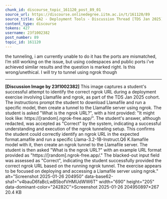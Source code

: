 ```yaml
---
chunk_id: discourse_topic_161120_post_89_01
source_url: https://discourse.onlinedegree.iitm.ac.in/t/161120/89
source_title: GA2 - Deployment Tools - Discussion Thread [TDS Jan 2025]
content_type: discourse
tokens: 427
username: 23f1002382
post_number: 89
topic_id: 161120
---
```


 the tunneling, i am currently unable to do it has the ports are mismatched, I’m still working on the issue, but using codespaces and public ports i’ve achieved similar results and the question is marked right. Is this wrong/unethical. I will try to tunnel using ngrok though

---

**[Discussion Image by 23f1002382]** This image captures a student's successful attempt to identify the correct ngrok URL during a deployment exercise involving Llamafile and ngrok, as part of the TDS Jan 2025 cohort. The instructions prompt the student to download Llamafile and run a specific model, then create a tunnel to the Llamafile server using ngrok. The student is asked "What is the ngrok URL?", with a hint provided: "It might look like: https://[random].ngrok-free.app/". The student's answer, although redacted, was accepted as "Correct" by the system, indicating a successful understanding and execution of the ngrok tunneling setup. This confirms the student could correctly identify an ngrok URL in the expected format.amafile and run a specific Llama-3.2-1B-Instruct.Q6 K.llamafile model with it, then create an ngrok tunnel to the Llamafile server. The student is then asked "What is the ngrok URL?" with an example URL format provided as "https://[random].ngrok-free.app/." The blacked-out input field was assessed as "Correct", indicating the student successfully provided the correct ngrok URL based on the running ngrok tunnel. The exercise appears to be focused on deploying and accessing a Llamafile server using ngrok." alt="Screenshot 2025-01-26 204950" data-base62-sha1="v4bauD6faBcLwB5bofVHMUdWW6T" width="690" height="205" data-dominant-color="24282C">Screenshot 2025-01-26 204950897×267 20.4 KB
